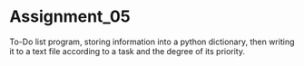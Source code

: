 # Assignment_05

To-Do list program, storing information into a python dictionary, then writing it to a text file according to a task and the degree of its priority.
